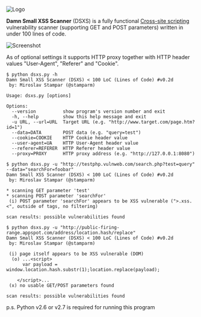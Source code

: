 ![Logo](https://i.imgur.com/ycxxhau.png)

**Damn Small XSS Scanner** (DSXS) is a fully functional [Cross-site scripting](https://en.wikipedia.org/wiki/Cross-site_scripting) vulnerability scanner (supporting GET and POST parameters) written in under 100 lines of code.

![Screenshot](http://i.imgur.com/BdAUStg.png)

As of optional settings it supports HTTP proxy together with HTTP header values "User-Agent", "Referer" and "Cookie".

```
$ python dsxs.py -h
Damn Small XSS Scanner (DSXS) < 100 LoC (Lines of Code) #v0.2d
 by: Miroslav Stampar (@stamparm)

Usage: dsxs.py [options]

Options:
  --version          show program's version number and exit
  -h, --help         show this help message and exit
  -u URL, --url=URL  Target URL (e.g. "http://www.target.com/page.htm?id=1")
  --data=DATA        POST data (e.g. "query=test")
  --cookie=COOKIE    HTTP Cookie header value
  --user-agent=UA    HTTP User-Agent header value
  --referer=REFERER  HTTP Referer header value
  --proxy=PROXY      HTTP proxy address (e.g. "http://127.0.0.1:8080")
```

```
$ python dsxs.py -u "http://testphp.vulnweb.com/search.php?test=query" --data="searchFor=foobar"
Damn Small XSS Scanner (DSXS) < 100 LoC (Lines of Code) #v0.2d
 by: Miroslav Stampar (@stamparm)

* scanning GET parameter 'test'
* scanning POST parameter 'searchFor'
 (i) POST parameter 'searchFor' appears to be XSS vulnerable (">.xss.<", outside of tags, no filtering)

scan results: possible vulnerabilities found
```

```
$ python dsxs.py -u "http://public-firing-range.appspot.com/address/location.hash/replace"
Damn Small XSS Scanner (DSXS) < 100 LoC (Lines of Code) #v0.2d
 by: Miroslav Stampar (@stamparm)

 (i) page itself appears to be XSS vulnerable (DOM)
  (o) ...<script>
      var payload = window.location.hash.substr(1);location.replace(payload); 

    </script>...
 (x) no usable GET/POST parameters found

scan results: possible vulnerabilities found
```

p.s. Python v2.6 or v2.7 is required for running this program
